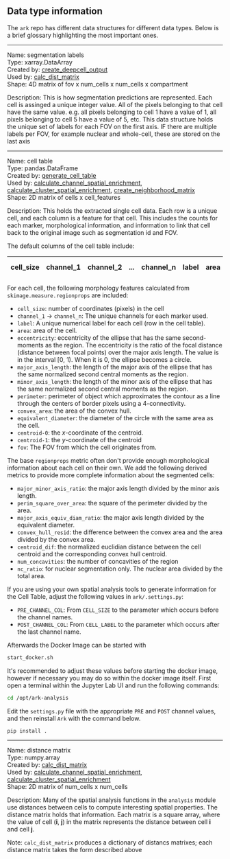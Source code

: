 ## Data type information

The `ark` repo has different data structures for different data types. Below is a brief glossary highlighting the most important ones. 

---

Name: segmentation labels  
Type: xarray.DataArray  
Created by: [create_deepcell_output](https://ark-analysis.readthedocs.io/en/latest/_markdown/ark.utils.html#ark.utils.deepcell_service_utils.create_deepcell_output)  
Used by: [calc_dist_matrix](https://ark-analysis.readthedocs.io/en/latest/_markdown/ark.utils.html#ark.utils.spatial_analysis_utils.calc_dist_matrix)  
Shape: 4D matrix of fov x num_cells x num_cells x compartment  

Description: This is how segmentation predictions are represented. Each cell is assinged a unique integer value. All of the pixels belonging to that cell have the same value. e.g. all pixels belonging to cell 1 have a value of 1, all pixels belonging to cell 5 have a value of 5, etc. This data structure holds the unique set of labels for each FOV on the first axis. IF there are multiple labels per FOV, for example nuclear and whole-cell, these are stored on the last axis

---

Name: cell table  
Type: pandas.DataFrame  
Created by: [generate_cell_table](https://ark-analysis.readthedocs.io/en/latest/_markdown/ark.segmentation.html#ark.segmentation.marker_quantification.generate_cell_table)   
Used by: [calculate_channel_spatial_enrichment](https://ark-analysis.readthedocs.io/en/latest/_markdown/ark.analysis.html#ark.analysis.spatial_analysis.calculate_channel_spatial_enrichment), [calculate_cluster_spatial_enrichment](https://ark-analysis.readthedocs.io/en/latest/_markdown/ark.analysis.html#ark.analysis.spatial_analysis.calculate_channel_spatial_enrichment),
[create_neighborhood_matrix](https://ark-analysis.readthedocs.io/en/latest/_markdown/ark.segmentation.html#ark.segmentation.marker_quantification.generate_cell_data)  
Shape: 2D matrix of cells x cell_features  

Description: This holds the extracted single cell data. Each row is a unique cell, and each column is a feature for that cell. This includes the counts for each marker, morphological information, and information to link that cell back to the original image such as segmentation id and FOV.  


The default columns of the cell table include:

| cell_size | channel_1 | channel_2 | ... | channel_n | label | area | eccentricity | major_axis_length | minor_axis_length | perimeter | convex_area | equivalent_diameter | centroid-0 | centroid-1 | major_minor_axis_ratio | perim_square_over_area | major_axis_equiv_diam_ratio | convex_hull_resid | centroid_dif | num_concavities | fov | cell_metacluster |   |
|-----------|-----------|-----------|-----|-----------|-------|------|--------------|-------------------|-------------------|-----------|-------------|---------------------|------------|------------|------------------------|------------------------|-----------------------------|-------------------|--------------|-----------------|-----|------------------|---|


For each cell, the following morphology features calculated from `skimage.measure.regionprops` are included:
* `cell_size`: number of coordinates (pixels) in the cell
* `channel_1` -> `channel_n`: The unique channels for each marker used. 
* `label`: A unique numerical label for each cell (row in the cell table). 
* `area`: area of the cell. 
* `eccentricity`: eccentricity of the ellipse that has the same second-moments as the region. The eccentricity is the ratio of the focal distance (distance between focal points) over the major axis length. The value is in the interval [0, 1). When it is 0, the ellipse becomes a circle. 
* `major_axis_length`: the length of the major axis of the ellipse that has the same normalized second central moments as the region. 
* `minor_axis_length`: the length of the minor axis of the ellipse that has the same normalized second central moments as the region. 
* `perimeter`: perimeter of object which approximates the contour as a line through the centers of border pixels using a 4-connectivity. 
* `convex_area`: the area of the convex hull. 
* `equivalent_diameter`: the diameter of the circle with the same area as the cell. 
* `centroid-0`: the $x$-coordinate of the centroid. 
* `centroid-1`: the $y$-coordinate of the centroid 
* `fov`: The FOV from which the cell originates from. 

The base `regionprops` metric often don't provide enough morphological information about each cell on their own. We add the following derived metrics to provide more complete information about the segmented cells:
* `major_minor_axis_ratio`: the major axis length divided by the minor axis length. 
* `perim_square_over_area`: the square of the perimeter divided by the area. 
* `major_axis_equiv_diam_ratio`: the major axis length divided by the equivalent diameter. 
* `convex_hull_resid`: the difference between the convex area and the area divided by the convex area. 
* `centroid_dif`: the normalized euclidian distance between the cell centroid and the corresponding convex hull centroid. 
* `num_concavities`: the number of concavities of the region 
* `nc_ratio`: for nuclear segmentation only. The nuclear area divided by the total area. 

If you are using your own spatial analysis tools to generate information for the Cell Table, adjust the following values in `ark/.settings.py`:
* `PRE_CHANNEL_COL`: From `CELL_SIZE` to the parameter which occurs before the channel names.
* `POST_CHANNEL_COL`: From `CELL_LABEL` to the parameter which occurs after the last channel name.

Afterwards the Docker Image can be started with 
```sh
start_docker.sh
```

It's recommended to adjust these values before starting the docker image, however if necessary you may do so within the docker image itself. First open a terminal within the Jupyter Lab UI and run the following commands:
```sh 
cd /opt/ark-analysis
```

Edit the `settings.py` file with the appropriate `PRE` and `POST` channel values, and then reinstall `Ark` with the command below.

```sh
pip install .
```

---

Name: distance matrix  
Type: numpy.array  
Created by: [calc_dist_matrix](https://ark-analysis.readthedocs.io/en/latest/_markdown/ark.utils.html#ark.utils.spatial_analysis_utils.calc_dist_matrix)   
Used by: [calculate_channel_spatial_enrichment](https://ark-analysis.readthedocs.io/en/latest/_markdown/ark.analysis.html#ark.analysis.spatial_analysis.calculate_channel_spatial_enrichment), [calculate_cluster_spatial_enrichment](https://ark-analysis.readthedocs.io/en/latest/_markdown/ark.analysis.html#ark.analysis.spatial_analysis.calculate_channel_spatial_enrichment)  
Shape: 2D matrix of num_cells x num_cells  

Description: Many of the spatial analysis functions in the `analysis` module use distances between cells to compute interesting spatial properties. The distance matrix holds that information. Each matrix is a square array, where the value of cell (**i**, **j**) in the matrix represents the distance between cell **i** and cell **j**.  

Note: `calc_dist_matrix` produces a dictionary of distancs matrixes; each distance matrix takes the form described above
